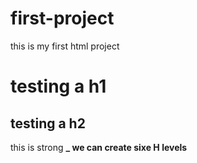 # first-project
this is my first html project 


<h1> testing a h1</h1>
<h2>testing a h2 </h2>
<p>this is strong <strong>_ we can create sixe H levels</strong></p> 
